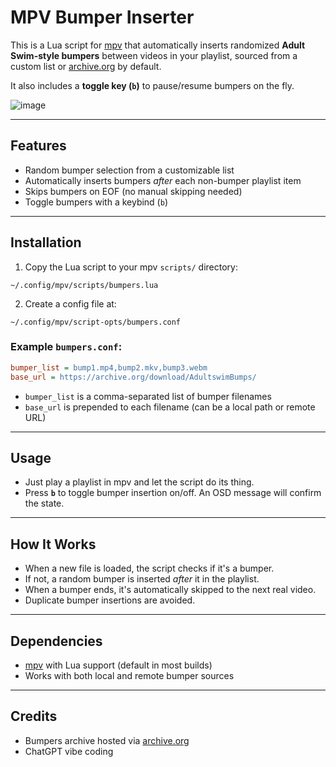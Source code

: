 # MPV Bumper Inserter

This is a Lua script for [mpv](https://mpv.io/) that automatically inserts randomized **Adult Swim-style bumpers** between videos in your playlist, sourced from a custom list or [archive.org](https://archive.org/details/AdultswimBumps) by default.

It also includes a **toggle key (`b`)** to pause/resume bumpers on the fly.

![image](https://github.com/user-attachments/assets/b673708a-3a93-44b6-a35c-62adcd95592b)

---

## Features

- Random bumper selection from a customizable list
- Automatically inserts bumpers *after* each non-bumper playlist item
- Skips bumpers on EOF (no manual skipping needed)
- Toggle bumpers with a keybind (`b`)

---

## Installation

1. Copy the Lua script to your mpv `scripts/` directory:

```
~/.config/mpv/scripts/bumpers.lua
```

2. Create a config file at:

```
~/.config/mpv/script-opts/bumpers.conf
```

### Example `bumpers.conf`:

```ini
bumper_list = bump1.mp4,bump2.mkv,bump3.webm
base_url = https://archive.org/download/AdultswimBumps/
```

- `bumper_list` is a comma-separated list of bumper filenames
- `base_url` is prepended to each filename (can be a local path or remote URL)

---

## Usage

- Just play a playlist in mpv and let the script do its thing.
- Press **`b`** to toggle bumper insertion on/off. An OSD message will confirm the state.

---

## How It Works

- When a new file is loaded, the script checks if it's a bumper.
- If not, a random bumper is inserted *after* it in the playlist.
- When a bumper ends, it's automatically skipped to the next real video.
- Duplicate bumper insertions are avoided.

---

## Dependencies

- [mpv](https://mpv.io/) with Lua support (default in most builds)
- Works with both local and remote bumper sources

---

## Credits

- Bumpers archive hosted via [archive.org](https://archive.org/details/AdultswimBumps)
- ChatGPT vibe coding
